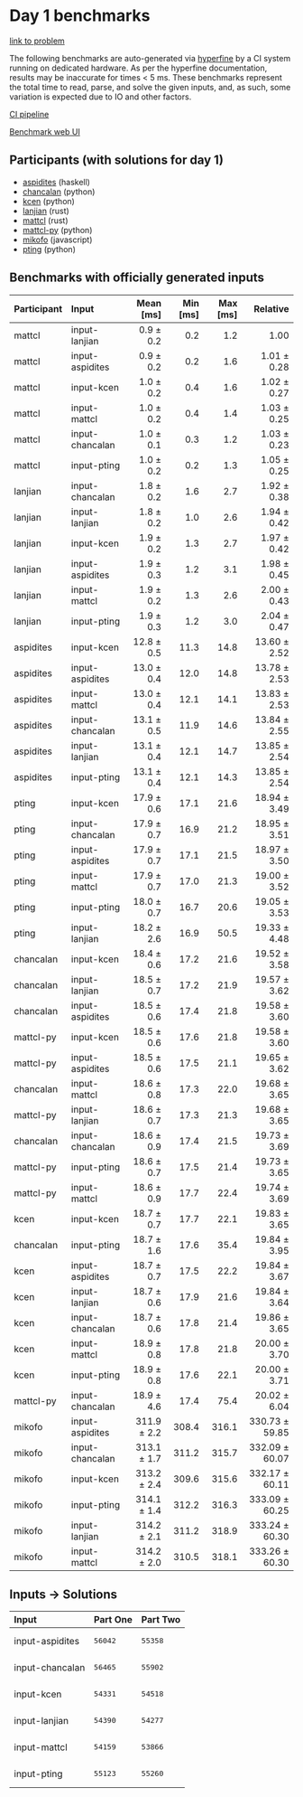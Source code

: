 # Day 1 benchmarks

[link to problem](https://adventofcode.com/2023/day/1)

The following benchmarks are auto-generated via
[hyperfine](https://github.com/sharkdp/hyperfine) by a CI system running on
dedicated hardware. As per the hyperfine documentation, results may be
inaccurate for times < 5 ms. These benchmarks represent the total time to read,
parse, and solve the given inputs, and, as such, some variation is expected due
to IO and other factors.

[CI pipeline](http://ci.papercode.net:8080/teams/main/pipelines/aoc2023)

[Benchmark web UI](https://aoc.ancalagon.black)


## Participants (with solutions for day 1)

- [aspidites](https://github.com/aspidites/aoc2023) (haskell)
- [chancalan](https://github.com/chancalan/aoc2023) (python)
- [kcen](https://github.com/kcen/aoc2023) (python)
- [lanjian](https://github.com/lanjian/aoc-2023) (rust)
- [mattcl](https://github.com/mattcl/aoc2023) (rust)
- [mattcl-py](https://github.com/mattcl/aoc2023-py) (python)
- [mikofo](https://github.com/mikofo/advent-of-code-2023) (javascript)
- [pting](https://github.com/pting/aoc2023) (python)


## Benchmarks with officially generated inputs

| Participant | Input | Mean [ms] | Min [ms] | Max [ms] | Relative |
|:---|:---|---:|---:|---:|---:|
| mattcl | input-lanjian | 0.9 ± 0.2 | 0.2 | 1.2 | 1.00 |
| mattcl | input-aspidites | 0.9 ± 0.2 | 0.2 | 1.6 | 1.01 ± 0.28 |
| mattcl | input-kcen | 1.0 ± 0.2 | 0.4 | 1.6 | 1.02 ± 0.27 |
| mattcl | input-mattcl | 1.0 ± 0.2 | 0.4 | 1.4 | 1.03 ± 0.25 |
| mattcl | input-chancalan | 1.0 ± 0.1 | 0.3 | 1.2 | 1.03 ± 0.23 |
| mattcl | input-pting | 1.0 ± 0.2 | 0.2 | 1.3 | 1.05 ± 0.25 |
| lanjian | input-chancalan | 1.8 ± 0.2 | 1.6 | 2.7 | 1.92 ± 0.38 |
| lanjian | input-lanjian | 1.8 ± 0.2 | 1.0 | 2.6 | 1.94 ± 0.42 |
| lanjian | input-kcen | 1.9 ± 0.2 | 1.3 | 2.7 | 1.97 ± 0.42 |
| lanjian | input-aspidites | 1.9 ± 0.3 | 1.2 | 3.1 | 1.98 ± 0.45 |
| lanjian | input-mattcl | 1.9 ± 0.2 | 1.3 | 2.6 | 2.00 ± 0.43 |
| lanjian | input-pting | 1.9 ± 0.3 | 1.2 | 3.0 | 2.04 ± 0.47 |
| aspidites | input-kcen | 12.8 ± 0.5 | 11.3 | 14.8 | 13.60 ± 2.52 |
| aspidites | input-aspidites | 13.0 ± 0.4 | 12.0 | 14.8 | 13.78 ± 2.53 |
| aspidites | input-mattcl | 13.0 ± 0.4 | 12.1 | 14.1 | 13.83 ± 2.53 |
| aspidites | input-chancalan | 13.1 ± 0.5 | 11.9 | 14.6 | 13.84 ± 2.55 |
| aspidites | input-lanjian | 13.1 ± 0.4 | 12.1 | 14.7 | 13.85 ± 2.54 |
| aspidites | input-pting | 13.1 ± 0.4 | 12.1 | 14.3 | 13.85 ± 2.54 |
| pting | input-kcen | 17.9 ± 0.6 | 17.1 | 21.6 | 18.94 ± 3.49 |
| pting | input-chancalan | 17.9 ± 0.7 | 16.9 | 21.2 | 18.95 ± 3.51 |
| pting | input-aspidites | 17.9 ± 0.7 | 17.1 | 21.5 | 18.97 ± 3.50 |
| pting | input-mattcl | 17.9 ± 0.7 | 17.0 | 21.3 | 19.00 ± 3.52 |
| pting | input-pting | 18.0 ± 0.7 | 16.7 | 20.6 | 19.05 ± 3.53 |
| pting | input-lanjian | 18.2 ± 2.6 | 16.9 | 50.5 | 19.33 ± 4.48 |
| chancalan | input-kcen | 18.4 ± 0.6 | 17.2 | 21.6 | 19.52 ± 3.58 |
| chancalan | input-lanjian | 18.5 ± 0.7 | 17.2 | 21.9 | 19.57 ± 3.62 |
| chancalan | input-aspidites | 18.5 ± 0.6 | 17.4 | 21.8 | 19.58 ± 3.60 |
| mattcl-py | input-kcen | 18.5 ± 0.6 | 17.6 | 21.8 | 19.58 ± 3.60 |
| mattcl-py | input-aspidites | 18.5 ± 0.6 | 17.5 | 21.1 | 19.65 ± 3.62 |
| chancalan | input-mattcl | 18.6 ± 0.8 | 17.3 | 22.0 | 19.68 ± 3.65 |
| mattcl-py | input-lanjian | 18.6 ± 0.7 | 17.3 | 21.3 | 19.68 ± 3.65 |
| chancalan | input-chancalan | 18.6 ± 0.9 | 17.4 | 21.5 | 19.73 ± 3.69 |
| mattcl-py | input-pting | 18.6 ± 0.7 | 17.5 | 21.4 | 19.73 ± 3.65 |
| mattcl-py | input-mattcl | 18.6 ± 0.9 | 17.7 | 22.4 | 19.74 ± 3.69 |
| kcen | input-kcen | 18.7 ± 0.7 | 17.7 | 22.1 | 19.83 ± 3.65 |
| chancalan | input-pting | 18.7 ± 1.6 | 17.6 | 35.4 | 19.84 ± 3.95 |
| kcen | input-aspidites | 18.7 ± 0.7 | 17.5 | 22.2 | 19.84 ± 3.67 |
| kcen | input-lanjian | 18.7 ± 0.6 | 17.9 | 21.6 | 19.84 ± 3.64 |
| kcen | input-chancalan | 18.7 ± 0.6 | 17.8 | 21.4 | 19.86 ± 3.65 |
| kcen | input-mattcl | 18.9 ± 0.8 | 17.8 | 21.8 | 20.00 ± 3.70 |
| kcen | input-pting | 18.9 ± 0.8 | 17.6 | 22.1 | 20.00 ± 3.71 |
| mattcl-py | input-chancalan | 18.9 ± 4.6 | 17.4 | 75.4 | 20.02 ± 6.04 |
| mikofo | input-aspidites | 311.9 ± 2.2 | 308.4 | 316.1 | 330.73 ± 59.85 |
| mikofo | input-chancalan | 313.1 ± 1.7 | 311.2 | 315.7 | 332.09 ± 60.07 |
| mikofo | input-kcen | 313.2 ± 2.4 | 309.6 | 315.6 | 332.17 ± 60.11 |
| mikofo | input-pting | 314.1 ± 1.4 | 312.2 | 316.3 | 333.09 ± 60.25 |
| mikofo | input-lanjian | 314.2 ± 2.1 | 311.2 | 318.9 | 333.24 ± 60.30 |
| mikofo | input-mattcl | 314.2 ± 2.0 | 310.5 | 318.1 | 333.26 ± 60.30 |


## Inputs -> Solutions

| Input | Part One | Part Two |
|:---|:---|:---|
|input-aspidites|<pre>56042</pre>|<pre>55358</pre>|
|input-chancalan|<pre>56465</pre>|<pre>55902</pre>|
|input-kcen|<pre>54331</pre>|<pre>54518</pre>|
|input-lanjian|<pre>54390</pre>|<pre>54277</pre>|
|input-mattcl|<pre>54159</pre>|<pre>53866</pre>|
|input-pting|<pre>55123</pre>|<pre>55260</pre>|
